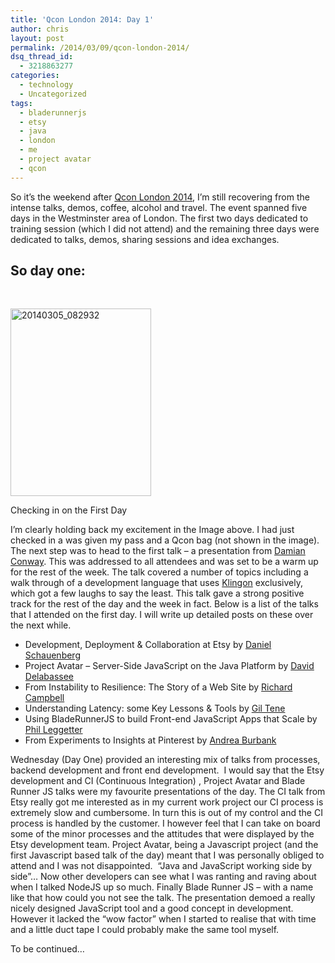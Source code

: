 ```yaml
---
title: 'Qcon London 2014: Day 1'
author: chris
layout: post
permalink: /2014/03/09/qcon-london-2014/
dsq_thread_id:
  - 3218863277
categories:
  - technology
  - Uncategorized
tags:
  - bladerunnerjs
  - etsy
  - java
  - london
  - me
  - project avatar
  - qcon
---
```

So it&#8217;s the weekend after <a title="Qcon London 2014" href="http://qconlondon.com/" target="_blank">Qcon London 2014</a>, I&#8217;m still recovering from the intense talks, demos, coffee, alcohol and travel. The event spanned five days in the Westminster area of London. The first two days dedicated to training session (which I did not attend) and the remaining three days were dedicated to talks, demos, sharing sessions and idea exchanges.

## So day one:

&nbsp;

<div id="attachment_1628" style="width: 235px" class="wp-caption aligncenter">
  <a href="http://www.christopherlaughlin.co.uk/wp-content/uploads/2014/03/20140305_082932.jpg"><img class=" wp-image-1628 " title="Checking in On the First Day" alt="20140305_082932" src="http://www.christopherlaughlin.co.uk/wp-content/uploads/2014/03/20140305_082932-e1394314890386-375x500.jpg" width="225" height="300" /></a><p class="wp-caption-text">
    Checking in on the First Day
  </p>
</div>

I&#8217;m clearly holding back my excitement in the Image above. I had just checked in a was given my pass and a Qcon bag (not shown in the image). The next step was to head to the first talk &#8211; a presentation from <a href="http://qconlondon.com/london-2014/speaker/Damian+Conway" target="_blank">Damian Conway</a>. This was addressed to all attendees and was set to be a warm up for the rest of the week. The talk covered a number of topics including a walk through of a development language that uses <a href="http://en.wikipedia.org/wiki/Klingon" target="_blank">Klingon</a> exclusively, which got a few laughs to say the least. This talk gave a strong positive track for the rest of the day and the week in fact. Below is a list of the talks that I attended on the first day. I will write up detailed posts on these over the next while.

*   Development, Deployment & Collaboration at Etsy by <a href="http://qconlondon.com/london-2014/speaker/Daniel+Schauenberg" target="_blank">Daniel Schauenberg</a>
*   Project Avatar &#8211; Server-Side JavaScript on the Java Platform by <a href="http://qconlondon.com/london-2014/speaker/David+Delabassee" target="_blank">David Delabassee</a>
*   From Instability to Resilience: The Story of a Web Site by <a href="http://qconlondon.com/london-2014/speaker/Richard+Campbell" target="_blank">Richard Campbell</a>
*   Understanding Latency: some Key Lessons & Tools by <a href="http://qconlondon.com/london-2014/speaker/Gil+Tene" target="_blank">Gil Tene</a>
*   Using BladeRunnerJS to build Front-end JavaScript Apps that Scale by <a href="http://qconlondon.com/london-2014/speaker/Phil+Leggetter" target="_blank">Phil Leggetter</a>
*   From Experiments to Insights at Pinterest by <a href="http://qconlondon.com/london-2014/speaker/Andrea+Burbank" target="_blank">Andrea Burbank</a>

Wednesday (Day One) provided an interesting mix of talks from processes, backend development and front end development.  I would say that the Etsy development and CI (Continuous Integration) , Project Avatar and Blade Runner JS talks were my favourite presentations of the day. The CI talk from Etsy really got me interested as in my current work project our CI process is extremely slow and cumbersome. In turn this is out of my control and the CI process is handled by the customer. I however feel that I can take on board some of the minor processes and the attitudes that were displayed by the Etsy development team. Project Avatar, being a Javascript project (and the first Javascript based talk of the day) meant that I was personally obliged to attend and I was not disappointed.  &#8220;Java and JavaScript working side by side&#8221;&#8230; Now other developers can see what I was ranting and raving about when I talked NodeJS up so much. Finally Blade Runner JS &#8211; with a name like that how could you not see the talk. The presentation demoed a really nicely designed JavaScript tool and a good concept in development. However it lacked the &#8220;wow factor&#8221; when I started to realise that with time and a little duct tape I could probably make the same tool myself.

To be continued&#8230;

